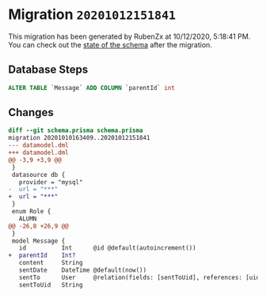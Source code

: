 # Migration `20201012151841`

This migration has been generated by RubenZx at 10/12/2020, 5:18:41 PM.
You can check out the [state of the schema](./schema.prisma) after the migration.

## Database Steps

```sql
ALTER TABLE `Message` ADD COLUMN `parentId` int  
```

## Changes

```diff
diff --git schema.prisma schema.prisma
migration 20201010163409..20201012151841
--- datamodel.dml
+++ datamodel.dml
@@ -3,9 +3,9 @@
 }
 datasource db {
   provider = "mysql"
-  url = "***"
+  url = "***"
 }
 enum Role {
   ALUMN
@@ -26,8 +26,9 @@
 }
 model Message {
   id          Int      @id @default(autoincrement())
+  parentId    Int?
   content     String
   sentDate    DateTime @default(now())
   sentTo      User     @relation(fields: [sentToUid], references: [uid], name: "sentTo")
   sentToUid   String
```


